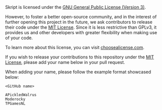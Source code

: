 Skript is licensed under the [GNU General Public License (Version 3)](LICENSE).

However, to foster a better open-source community, and in the interest of further opening this project in the future,
we ask contributors to release their code under the [MIT License](MIT.txt).
Since it is less restrictive than GPLv3, it provides us and other developers
with greater flexibility when making use of your code.

To learn more about this license, you can visit [choosealicense.com](https://choosealicense.com/licenses/mit/).

If you wish to release your contributions to this repository under the [MIT License](MIT.txt),
please add your name below in your pull request.

When adding your name, please follow the example format showcased below:

`<GitHub name>`

```text
APickledWalrus
Moderocky
TPGamesNL
```
